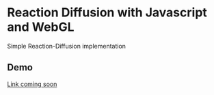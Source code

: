 # Reaction Diffusion with Javascript and WebGL

Simple Reaction-Diffusion implementation

## Demo

[Link coming soon](/)
